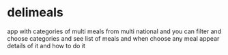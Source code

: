 # delimeals
app with categories of multi meals from multi national and you can filter and choose categories and see list of meals and when choose any meal appear details of it and how to do it 
